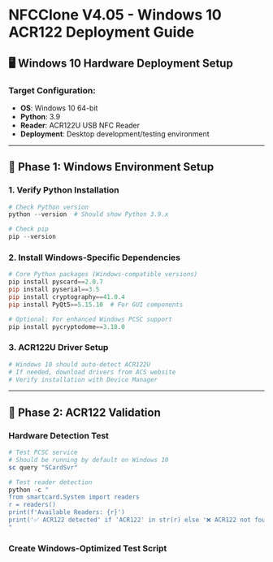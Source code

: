 # NFCClone V4.05 - Windows 10 ACR122 Deployment Guide

## 🖥️ **Windows 10 Hardware Deployment Setup**

### **Target Configuration:**
- **OS**: Windows 10 64-bit
- **Python**: 3.9
- **Reader**: ACR122U USB NFC Reader
- **Deployment**: Desktop development/testing environment

---

## 🚀 **Phase 1: Windows Environment Setup**

### **1. Verify Python Installation**
```powershell
# Check Python version
python --version  # Should show Python 3.9.x

# Check pip
pip --version
```

### **2. Install Windows-Specific Dependencies**
```powershell
# Core Python packages (Windows-compatible versions)
pip install pyscard==2.0.7
pip install pyserial==3.5
pip install cryptography==41.0.4
pip install PyQt5==5.15.10  # For GUI components

# Optional: For enhanced Windows PCSC support
pip install pycryptodome==3.18.0
```

### **3. ACR122U Driver Setup**
```powershell
# Windows 10 should auto-detect ACR122U
# If needed, download drivers from ACS website
# Verify installation with Device Manager
```

---

## 🔧 **Phase 2: ACR122 Validation**

### **Hardware Detection Test**
```powershell
# Test PCSC service
# Should be running by default on Windows 10
sc query "SCardSvr"

# Test reader detection
python -c "
from smartcard.System import readers
r = readers()
print(f'Available Readers: {r}')
print('✅ ACR122 detected' if 'ACR122' in str(r) else '❌ ACR122 not found')
"
```

### **Create Windows-Optimized Test Script**
